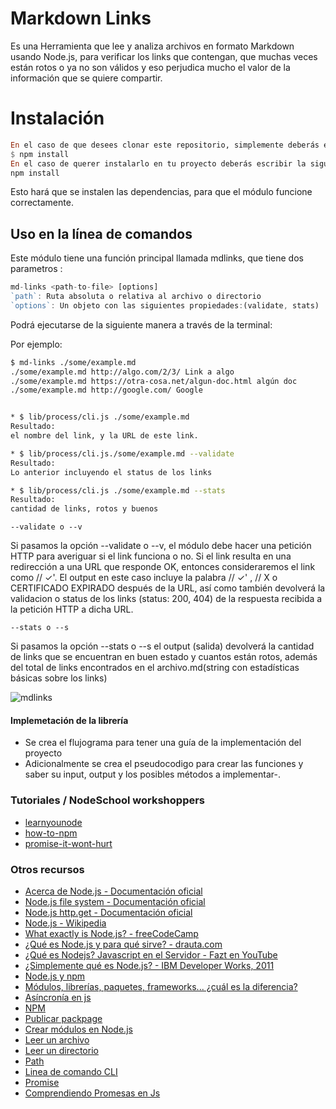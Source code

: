 # Markdown Links
Es una Herramienta que lee y analiza archivos en formato Markdown usando Node.js, para verificar los links que contengan, que muchas veces están rotos o ya no son válidos y eso perjudica mucho el valor de la información que se quiere compartir.

# Instalación
```hs
En el caso de que desees clonar este repositorio, simplemente deberás escribir en tu consola :
$ npm install
En el caso de querer instalarlo en tu proyecto deberás escribir la siguiente línea de comando :
npm install 
 ``` 
Esto hará que se instalen las dependencias, para que el módulo funcione correctamente.
## Uso en la línea de comandos

Este módulo tiene una función principal llamada mdlinks, que tiene dos parametros :
```js
md-links <path-to-file> [options]
`path`: Ruta absoluta o relativa al archivo o directorio
`options`: Un objeto con las siguientes propiedades:(validate, stats)
 ``` 
  Podrá ejecutarse de la siguiente manera a través de la terminal:
 
 Por ejemplo:

```sh
$ md-links ./some/example.md
./some/example.md http://algo.com/2/3/ Link a algo
./some/example.md https://otra-cosa.net/algun-doc.html algún doc
./some/example.md http://google.com/ Google


* $ lib/process/cli.js ./some/example.md
Resultado:
el nombre del link, y la URL de este link.

* $ lib/process/cli.js./some/example.md --validate
Resultado:
Lo anterior incluyendo el status de los links

* $ lib/process/cli.js ./some/example.md --stats
Resultado:
cantidad de links, rotos y buenos
```
`--validate o --v`

Si pasamos la opción --validate o --v, el módulo debe hacer una petición HTTP para averiguar si el link funciona o no. Si el link resulta en una redirección a una URL que responde OK, entonces consideraremos el link como // ✓'.
El output en este caso incluye la palabra // ✓' , // X  o CERTIFICADO EXPIRADO después de la URL, así como también devolverá la validacion o status de los links (status: 200, 404) de la respuesta recibida a la petición HTTP a dicha URL.


`--stats o --s`

Si pasamos la opción --stats o --s el output (salida) devolverá la cantidad de links que se encuentran en buen estado y cuantos están rotos, además del total de links encontrados en el archivo.md(string con estadísticas básicas sobre los links)



![mdlinks](https://user-images.githubusercontent.com/47761211/60787605-f64fe500-a11f-11e9-8f9c-5d2d4c18a284.gif)



#### Implemetación de la librería

* Se crea el flujograma para tener una guía de la implementación del    proyecto 
* Adicionalmente se crea el pseudocodigo para crear las funciones y saber su input, output y los posibles métodos a implementar-.


### Tutoriales / NodeSchool workshoppers

- [learnyounode](https://github.com/workshopper/learnyounode)
- [how-to-npm](https://github.com/workshopper/how-to-npm)
- [promise-it-wont-hurt](https://github.com/stevekane/promise-it-wont-hurt)

### Otros recursos

- [Acerca de Node.js - Documentación oficial](https://nodejs.org/es/about/)
- [Node.js file system - Documentación oficial](https://nodejs.org/api/fs.html)
- [Node.js http.get - Documentación oficial](https://nodejs.org/api/http.html#http_http_get_options_callback)
- [Node.js - Wikipedia](https://es.wikipedia.org/wiki/Node.js)
- [What exactly is Node.js? - freeCodeCamp](https://medium.freecodecamp.org/what-exactly-is-node-js-ae36e97449f5)
- [¿Qué es Node.js y para qué sirve? - drauta.com](https://www.drauta.com/que-es-nodejs-y-para-que-sirve)
- [¿Qué es Nodejs? Javascript en el Servidor - Fazt en YouTube](https://www.youtube.com/watch?v=WgSc1nv_4Gw)
- [¿Simplemente qué es Node.js? - IBM Developer Works, 2011](https://www.ibm.com/developerworks/ssa/opensource/library/os-nodejs/index.html)
- [Node.js y npm](https://www.genbeta.com/desarrollo/node-js-y-npm)
- [Módulos, librerías, paquetes, frameworks... ¿cuál es la diferencia?](http://community.laboratoria.la/t/modulos-librerias-paquetes-frameworks-cual-es-la-diferencia/175)
- [Asíncronía en js](https://carlosazaustre.com/manejando-la-asincronia-en-javascript/)
- [NPM](https://docs.npmjs.com/getting-started/what-is-npm)
- [Publicar packpage](https://docs.npmjs.com/getting-started/publishing-npm-packages)
- [Crear módulos en Node.js](https://docs.npmjs.com/getting-started/publishing-npm-packages)
- [Leer un archivo](https://nodejs.org/api/fs.html#fs_fs_readfile_path_options_callback)
- [Leer un directorio](https://nodejs.org/api/fs.html#fs_fs_readdir_path_options_callback)
- [Path](https://nodejs.org/api/path.html)
- [Linea de comando CLI](https://medium.com/netscape/a-guide-to-create-a-nodejs-command-line-package-c2166ad0452e)
- [Promise](https://javascript.info/promise-basics)
- [Comprendiendo Promesas en Js](https://hackernoon.com/understanding-promises-in-javascript-13d99df067c1)


